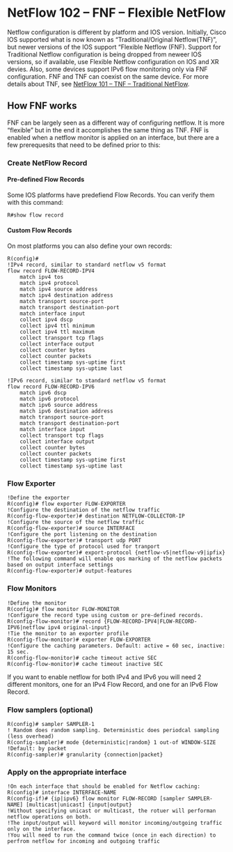 # NetFlow 102 – FNF – Flexible NetFlow

Netflow configuration is different by platform and IOS version. Initially, Cisco IOS supported what is now known as “Traditional/Original Netflow(TNF)”, but newer versions of the IOS support “Flexible Netflow (FNF). Support for Traditional Netflow configuration is being dropped from neweer IOS versions, so if available, use Flexible Netflow configuration on IOS and XR devies. Also, some devices support IPv6 flow monitoring only via FNF configuration. FNF and TNF can coexist on the same device. For more details about TNF, see [NetFlow 101 – TNF – Traditional NetFlow](netflow-101-tnf-traditional-netflow.md).

## How FNF works

FNF can be largely seen as a different way of configuring netflow. It is more “flexible” but in the end it accomplishes the same thing as TNF. FNF is enabled when a netflow monitor is applied on an interface, but there are a few prerequesits that need to be defined prior to this:

### Create NetFlow Record

#### **Pre-defined Flow Records**

Some IOS platforms have predefiend Flow Records. You can verify them with this command:

```
R#show flow record 
```

#### **Custom Flow Records**

On most platforms you can also define your own records:

```
R(config)#
!IPv4 record, similar to standard netflow v5 format
flow record FLOW-RECORD-IPV4
    match ipv4 tos
    match ipv4 protocol
    match ipv4 source address
    match ipv4 destination address
    match transport source-port
    match transport destination-port
    match interface input
    collect ipv4 dscp
    collect ipv4 ttl minimum
    collect ipv4 ttl maximum
    collect transport tcp flags
    collect interface output
    collect counter bytes
    collect counter packets
    collect timestamp sys-uptime first
    collect timestamp sys-uptime last

!IPv6 record, similar to standard netflow v5 format
flow record FLOW-RECORD-IPV6
    match ipv6 dscp
    match ipv6 protocol
    match ipv6 source address
    match ipv6 destination address
    match transport source-port
    match transport destination-port
    match interface input
    collect transport tcp flags
    collect interface output
    collect counter bytes
    collect counter packets
    collect timestamp sys-uptime first
    collect timestamp sys-uptime last
```

### Flow Exporter

```
!Define the exporter
R(config)# flow exporter FLOW-EXPORTER
!Configure the destination of the netflow traffic
R(config-flow-exporter)# destination NETFLOW-COLLECTOR-IP
!Configure the source of the netflow traffic
R(config-flow-exporter)# source INTERFACE
!Configure the port listening on the destination
R(config-flow-exporter)# transport udp PORT
!Configure the type of protocol used for tranport
R(config-flow-exporter)# export-protocol {netflow-v5|netflow-v9|ipfix}
!The following command will enable qos marking of the netflow packets based on output interface settings
R(config-flow-exporter)# output-features
```

### Flow Monitors

```
!Define the monitor
R(config)# flow monitor FLOW-MONITOR
!Configure the record type using custom or pre-defined records.
R(config-flow-monitor)# record {FLOW-RECORD-IPV4|FLOW-RECORD-IPV6|netflow ipv4 original-input}
!Tie the monitor to an exporter profile
R(config-flow-monitor)# exporter FLOW-EXPORTER
!Configure the caching parameters. Default: active = 60 sec, inactive: 15 sec.
R(config-flow-monitor)# cache timeout active SEC
R(config-flow-monitor)# cache timeout inactive SEC
```

If you want to enable netflow for both IPv4 and IPv6 you will need 2 different monitors, one for an IPv4 Flow Record, and one for an IPv6 Flow Record.

### Flow samplers (optional)

```
R(config)# sampler SAMPLER-1
! Random does random sampling. Deterministic does periodcal sampling (less overhead)
R(config-sampler)# mode {deterministic|random} 1 out-of WINDOW-SIZE
!Default: by packet
R(config-sampler)# granularity {connection|packet}
```

### Apply on the appropriate interface

```
!On each interface that should be enabled for Netflow caching:
R(config)# interface INTERFACE-NAME
R(config-if)# {ip|ipv6} flow monitor FLOW-RECORD [sampler SAMPLER-NAME] [multicast|unicast] {input|output}
!Without specifying unicast or multicast, the rotuer will performan netflow operations on both.
!The input/output will keyword will monitor incoming/outgoing traffic only on the interface.
!You will need to run the command twice (once in each direction) to perfrom netflow for incoming and outgoing traffic
```
